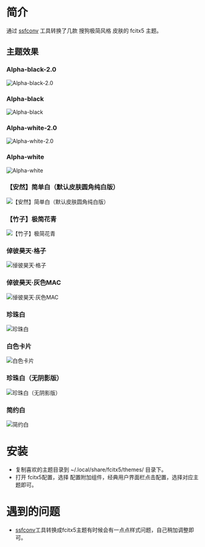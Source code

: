 # 简介
通过 [ssfconv](https://github.com/fkxxyz/ssfconv) 工具转换了几款 搜狗极简风格 皮肤的 fcitx5 主题。

## 主题效果

### Alpha-black-2.0

![Alpha-black-2.0](https://github.com/sxqsfun/fcitx5-sogou-themes/blob/master/Alpha-black-2.0/h.png)

### Alpha-black

![Alpha-black](https://github.com/sxqsfun/fcitx5-sogou-themes/blob/master/Alpha-black/h.png)

### Alpha-white-2.0

![Alpha-white-2.0](https://github.com/sxqsfun/fcitx5-sogou-themes/blob/master/Alpha-white-2.0/h.png)

### Alpha-white

![Alpha-white](https://github.com/sxqsfun/fcitx5-sogou-themes/blob/master/Alpha-white/h.png)

### 【安然】简单白（默认皮肤圆角纯白版）

![【安然】简单白（默认皮肤圆角纯白版）](https://github.com/sxqsfun/fcitx5-sogou-themes/blob/master/【安然】简单白（默认皮肤圆角纯白版）/h.png)

### 【竹子】极简花青

![【竹子】极简花青](https://github.com/sxqsfun/fcitx5-sogou-themes/blob/master/【竹子】极简花青/h.png)

### 倬彼昊天·格子

![倬彼昊天·格子](https://github.com/sxqsfun/fcitx5-sogou-themes/blob/master/倬彼昊天·格子/h.png)

### 倬彼昊天·灰色MAC

![倬彼昊天·灰色MAC](https://github.com/sxqsfun/fcitx5-sogou-themes/blob/master/倬彼昊天·灰色MAC/h.png)

### 珍珠白

![珍珠白](https://github.com/sxqsfun/fcitx5-sogou-themes/blob/master/珍珠白/h.png)


### 白色卡片

![白色卡片](https://github.com/sxqsfun/fcitx5-sogou-themes/blob/master/白色卡片/h.png)

### 珍珠白（无阴影版）

![珍珠白（无阴影版）](https://github.com/sxqsfun/fcitx5-sogou-themes/blob/master/珍珠白（无阴影版）/h.png)

### 简约白<br>

![简约白](https://github.com/sxqsfun/fcitx5-sogou-themes/blob/master/简约白/h.png)


# 安装
- 复制喜欢的主题目录到 ~/.local/share/fcitx5/themes/ 目录下。
- 打开 fcitx5配置，选择 配置附加组件，经典用户界面栏点击配置，选择对应主题即可。

# 遇到的问题
- [ssfconv](https://github.com/fkxxyz/ssfconv)工具转换成fcitx5主题有时候会有一点点样式问题，自己稍加调整即可。
